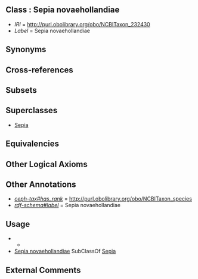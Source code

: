 
## Class : Sepia novaehollandiae

 * *IRI* = http://purl.obolibrary.org/obo/NCBITaxon_232430
 * *Label* = Sepia novaehollandiae

## Synonyms


## Cross-references


## Subsets


## Superclasses

 * [Sepia](../../NCBITaxon/09/NCBITaxon_6609.md)

## Equivalencies


## Other Logical Axioms


## Other Annotations

 * *[ceph-tax#has_rank](../../ceph-tax#has/nk/ceph-tax#has_rank.md)* = http://purl.obolibrary.org/obo/NCBITaxon_species
 * *[rdf-schema#label](../../el/rdf-schema#label.md)* = Sepia novaehollandiae

## Usage

 * -
 * [Sepia novaehollandiae](../../NCBITaxon/30/NCBITaxon_232430.md) SubClassOf [Sepia](../../NCBITaxon/09/NCBITaxon_6609.md)

## External Comments

